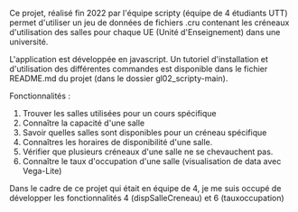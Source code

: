 Ce projet, réalisé fin 2022 par l'équipe scripty (équipe de 4 étudiants UTT) permet d'utiliser un jeu de données de fichiers .cru contenant les créneaux d'utilisation des salles pour chaque UE (Unité d'Enseignement) dans une université.

L'application est développée en javascript. 
Un tutoriel d'installation et d'utilisation des différentes commandes est disponible dans le fichier README.md du projet (dans le dossier gl02_scripty-main).

Fonctionnalités :
1. Trouver les salles utilisées pour un cours spécifique
2. Connaître la capacité d'une salle 
3. Savoir quelles salles sont disponibles pour un créneau spécifique
4. Connaîtres les horaires de disponibilité d'une salle.
5. Vérifier que plusieurs créneaux d'une salle ne se chevauchent pas.
6. Connaître le taux d'occupation d'une salle (visualisation de data avec Vega-Lite)

Dans le cadre de ce projet qui était en équipe de 4, je me suis occupé de développer les fonctionnalités 4 (dispSalleCreneau) et 6 (tauxoccupation)


